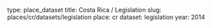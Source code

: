 type: place_dataset
title: Costa Rica / Legislation
slug: places/cr/datasets/legislation
place: cr
dataset: legislation
year: 2014

